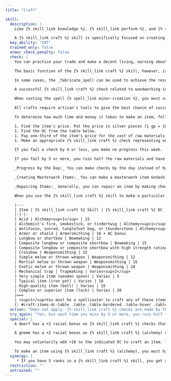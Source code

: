 ```yaml
---
title: "Craft"

skill:
  description: |
    Like {% skill_link knowledge %}, {% skill_link perform %}, and {% skill_link profession %}, {% skill_link craft %} is actually a number of separate skills. You could have several {% skill_link craft %} skills, each with its own ranks, each purchased as a separate skill.

    A {% skill_link craft %} skill is specifically focused on creating something. If nothing is created by the endeavor, it probably falls under the heading of a {% skill_link profession %} skill.
  key_ability: "INT"
  trained_only: false
  armor_check_penalty: false
  check: |
    You can practice your trade and make a decent living, earning about half your check result in gold pieces per week of dedicated work. You know how to use the tools of your trade, how to perform the craft's daily tasks, how to supervise untrained helpers, and how to handle common problems. (Untrained laborers and assistants earn an average of 1 silver piece per day.)

    The basic function of the {% skill_link craft %} skill, however, is to allow you to make an item of the appropriate type. The DC depends on the complexity of the item to be created. The DC, your check results, and the price of the item determine how long it takes to make a particular item. The item's finished price also determines the cost of raw materials.

    In some cases, the _fabricate_spell can be used to achieve the results of a {% skill_link craft %} check with no actual check involved. However, you must make an appropriate {% skill_link craft %} check when using the spell to make articles requiring a high degree of craftsmanship.

    A successful {% skill_link craft %} check related to woodworking in conjunction with the casting of the _ironwood_spell enables you to make wooden items that have the strength of steel.

    When casting the spell {% spell_link minor-creation %}, you must succeed on an appropriate {% skill_link craft %} check to make a complex item.

    All crafts require artisan's tools to give the best chance of success. If improvised tools are used, the check is made with a -2 circumstance penalty. On the other hand, masterwork artisan's tools provide a +2 circumstance bonus on the check.

    To determine how much time and money it takes to make an item, follow these steps.

    1. Find the item's price. Put the price in silver pieces (1 gp = 10 sp).
    1. Find the DC from the table below.
    1. Pay one-third of the item's price for the cost of raw materials.
    1. Make an appropriate {% skill_link craft %} check representing one week's work. If the check succeeds, multiply your check result by the DC. If the result &times; the DC equals the price of the item in sp, then you have completed the item. (If the result &times; the DC equals double or triple the price of the item in silver pieces, then you've completed the task in one-half or one-third of the time. Other multiples of the DC reduce the time in the same manner.) If the result &times; the DC doesn't equal the price, then it represents the progress you've made this week. Record the result and make a new {% skill_link craft %} check for the next week. Each week, you make more progress until your total reaches the price of the item in silver pieces.

    If you fail a check by 4 or less, you make no progress this week.

    If you fail by 5 or more, you ruin half the raw materials and have to pay half the original raw material cost again.

    _Progress by the Day:_ You can make checks by the day instead of by the week. In this case your progress (check result &times; DC) is in copper pieces instead of silver pieces.

    _Creating Masterwork Items:_ You can make a masterwork item &ndash; a weapon, suit of armor, shield, or tool that conveys a bonus on its use through its exceptional craftsmanship, not through being magical. To create a masterwork item, you create the masterwork component as if it were a separate item in addition to the standard item. The masterwork component has its own price (300 gp for a weapon or 150 gp for a suit of armor or a shield) and a {% skill_link craft %} DC of 20. Once both the standard component and the masterwork component are completed, the masterwork item is finished. _Note:_The cost you pay for the masterwork component is one-third of the given amount, just as it is for the cost in raw materials.

    _Repairing Items:_ Generally, you can repair an item by making checks against the same DC that it took to make the item in the first place. The cost of repairing an item is one-fifth of the item's price.

    When you use the {% skill_link craft %} skill to make a particular sort of item, the DC for checks involving the creation of that item are typically as given on the following table.

    |---
    | Item | {% skill_link craft %} Skill | {% skill_link craft %} DC
    |-|-|-
    | Acid | Alchemy<sup>1</sup> | 15
    | Alchemist's fire, smokestick, or tindertwig | Alchemy<sup>1</sup> | 20
    | Antitoxin, sunrod, tanglefoot bag, or thunderstone | Alchemy<sup>1</sup> | 25
    | Armor or shield | Armorsmithing | 10 + AC bonus
    | Longbow or shortbow | Bowmaking | 12
    | Composite longbow or composite shortbow | Bowmaking | 15
    | Composite longbow or composite shortbow with high strength rating | Bowmaking | 15 + (2 &times; rating)
    | Crossbow | Weaponsmithing | 15
    | Simple melee or thrown weapon | Weaponsmithing | 12
    | Martial melee or thrown weapon | Weaponsmithing | 15
    | Exotic melee or thrown weapon | Weaponsmithing | 18
    | Mechanical trap | Trapmaking | Varies<sup>2</sup>
    | Very simple item (wooden spoon) | Varies | 5
    | Typical item (iron pot) | Varies | 10
    | High-quality item (bell) | Varies | 15
    | Complex or superior item (lock) | Varies | 20
    |===
    | <sup>1</sup>You must be a spellcaster to craft any of these items.<br><sup>2</sup>Traps have their own rules for construction. |<|<
    {: #craft-items-dc-table .table .table-bordered .table-hover .table-striped data-caption="Table: Craft Skills for Various Items" }
  action: "Does not apply. {% skill_link craft %} checks are made by the day or week (see above)."
  try_again: "Yes, but each time you miss by 5 or more, you ruin half the raw materials and have to pay half the original raw material cost again."
  special: |
    A dwarf has a +2 racial bonus on {% skill_link craft %} checks that are related to stone or metal, because dwarves are especially capable with stonework and metalwork.

    A gnome has a +2 racial bonus on {% skill_link craft %} (alchemy) checks because gnomes have sensitive noses.

    You may voluntarily add +10 to the indicated DC to craft an item. This allows you to create the item more quickly (since you'll be multiplying this higher DC by your {% skill_link craft %} check result to determine progress). You must decide whether to increase the DC before you make each weekly or daily check.

    To make an item using {% skill_link craft %} (alchemy), you must have alchemical equipment and be a spellcaster. If you are working in a city, you can buy what you need as part of the raw materials cost to make the item, but alchemical equipment is difficult or impossible to come by in some places. Purchasing and maintaining an alchemist's lab grants a +2 circumstance bonus on {% skill_link craft %} (alchemy) checks because you have the perfect tools for the job, but it does not affect the cost of any items made using the skill.
  synergy: |
     * If you have 5 ranks in a {% skill_link craft %} skill, you get a synergy bonus on {% skill_link appraise %} checks related to items made with that {% skill_link craft %} skill.
  restriction: ""
  untrained: ""
---
```

